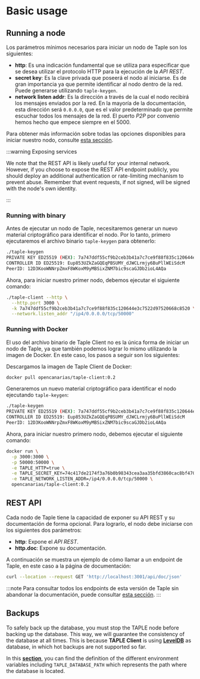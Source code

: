 # Basic usage

## Running a node

<!--
Explicar los parámetros básicos para ejecutar un nodo. Poner referencia a la página de configuración con todas las opciones.

Podemos tomar como referencia la página del tutorial antiguo de running nodes, hacer para la versión ejecutable, y despues comentar que se puede hacer con docker y que lo más fácil es usar variables de entorno. Hacer referencia ala pagina de configuración donde se explica como se traducen paŕametros de linea de comandos a variables de entorno y poner un ejemplo. 
-->
Los parámetros mínimos necesarios para iniciar un nodo de Taple son los siguientes:

  * **http**: Es una indicación fundamental que se utiliza para especificar que se desea utilizar el protocolo HTTP para la ejecución de la *API REST*.
  * **secret key**:  Es la clave privada que poseerá el nodo al iniciarse. Es de gran importancia ya que permite identificar al nodo dentro de la red. Puede generarse utilizando `taple-keygen`.
  * **network listen addr**: Es la dirección a través de la cual el nodo recibirá los mensajes enviados por la red. En la mayoría de la documentación, esta dirección será `0.0.0.0`, que es el valor predeterminado que permite escuchar todos los mensajes de la red. El puerto *P2P* por convenio hemos hecho que empece siempre en el 5000.

Para obtener más información sobre todas las opciones disponibles para iniciar nuestro nodo, consulte [esta sección](client-config.md).

:::warning Exposing services

We note that the REST API is likely useful for your internal network. However, if you choose to expose the REST API endpoint publicly, you should deploy an additional authentication or rate-limiting mechanism to prevent abuse. Remember that event requests, if not signed, will be signed with the node's own identity. 

:::

### Running with binary

Antes de ejecutar un nodo de Taple, necesitaremos generar un nuevo material criptográfico para identificar el nodo. Por lo tanto, primero ejecutaremos el archivo binario `taple-keygen` para obtenerlo:

```bash
./taple-keygen 
PRIVATE KEY ED25519 (HEX): 7a747ddf55cf9b2ceb3b41a7c7ce9f88f835c120644e3c7522d97520668c8520
CONTROLLER ID ED25519: Eup853UZkZaGQEqPBSUMY_dJWCLrmjy6BuPllWEiSdcM
PeerID: 12D3KooWNNrpZmxF8WKoxM9yMBSixZNM7bic9scaGJDb2ioL4AQa
```

Ahora, para iniciar nuestro primer nodo, debemos ejecutar el siguiente comando:

```bash
./taple-client --http \
  --http.port 3000 \
  -k 7a747ddf55cf9b2ceb3b41a7c7ce9f88f835c120644e3c7522d97520668c8520 \
  --network.listen_addr "/ip4/0.0.0.0/tcp/50000"
```

### Running with Docker

El uso del archivo binario de Taple Client no es la única forma de iniciar un nodo de Taple, ya que también podemos lograr lo mismo utilizando la imagen de Docker. En este caso, los pasos a seguir son los siguientes:

Descargamos la imagen de Taple Client de Docker:

```bash
docker pull opencanarias/taple-client:0.2
```

Generaremos un nuevo material criptográfico para identificar el nodo ejecutando `taple-keygen`:

```bash
./taple-keygen 
PRIVATE KEY ED25519 (HEX): 7a747ddf55cf9b2ceb3b41a7c7ce9f88f835c120644e3c7522d97520668c8520
CONTROLLER ID ED25519: Eup853UZkZaGQEqPBSUMY_dJWCLrmjy6BuPllWEiSdcM
PeerID: 12D3KooWNNrpZmxF8WKoxM9yMBSixZNM7bic9scaGJDb2ioL4AQa
```

Ahora, para iniciar nuestro primero nodo, debemos ejecutar el siguiente comando:

```bash
docker run \
  -p 3000:3000 \
  -p 50000:50000 \
  -e TAPLE_HTTP=true \
  -e TAPLE_SECRET_KEY=74c417de2174f3a76b0b98343cea3aa35bfd3860cac8bf470092c3e751745c1a \
  -e TAPLE_NETWORK_LISTEN_ADDR=/ip4/0.0.0.0/tcp/50000 \
  opencanarias/taple-client:0.2
```

## REST API

Cada nodo de Taple tiene la capacidad de exponer su API REST y su documentación de forma opcional. Para lograrlo, el nodo debe iniciarse con los siguientes dos parámetros:

  * **http**: Expone el *API REST*.
  * **http.doc**: Expone su documentación.

A continuación se muestra un ejemplo de cómo llamar a un endpoint de Taple, en este caso a la página de documentación:

```bash
curl --location --request GET 'http://localhost:3001/api/doc/json'
```

:::note
Para consultar todos los endpoints de esta versión de Taple sin abandonar la documentación, puede consultar [esta sección](../api-rest/create-event-request.api.mdx).
:::

## Backups

To safely back up the database, you must stop the TAPLE node before backing up the database. This way, we will guarantee the consistency of the database at all times. This is because **TAPLE Client** is using **[LevelDB](https://github.com/google/leveldb)** as database, in which hot backups are not supported so far.

In this **[section](./client-config.md#environment-variables)**, you can find the definition of the different environment variables including `TAPLE_DATABASE_PATH` which represents the path where the database is located.